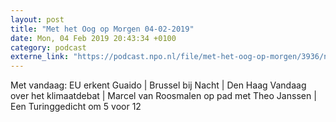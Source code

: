 ```yaml
---
layout: post
title: "Met het Oog op Morgen 04-02-2019"
date: Mon, 04 Feb 2019 20:43:34 +0100
category: podcast
externe_link: "https://podcast.npo.nl/file/met-het-oog-op-morgen/3936/nporadio1_met-het-oog-op-morgen_20190204_met-het-oog-op-morgen-04-02-2019_N2C35J.mp3"
---
```


Met vandaag: EU erkent Guaido | Brussel bij Nacht | Den Haag Vandaag over het klimaatdebat | Marcel van Roosmalen op pad met Theo Janssen | Een Turinggedicht om 5 voor 12
